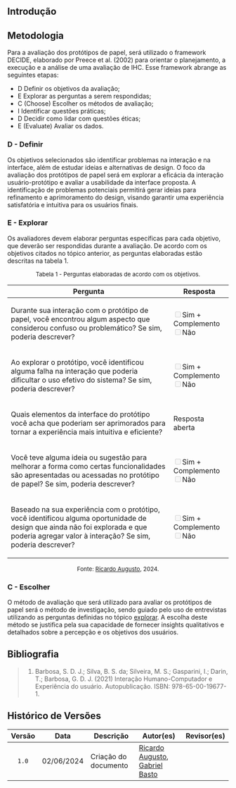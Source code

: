 ## Introdução

## Metodologia

Para a avaliação dos protótipos de papel, será utilizado o framework DECIDE, elaborado por Preece et al. (2002) para orientar o planejamento, a execução e a análise de uma avaliação de IHC. Esse framework abrange as seguintes etapas:

- D Definir os objetivos da avaliação;
- E Explorar as perguntas a serem respondidas;
- C (Choose) Escolher os métodos de avaliação;
- I Identificar questões práticas;
- D Decidir como lidar com questões éticas;
- E (Evaluate) Avaliar os dados.

### D - Definir

Os objetivos selecionados são identificar problemas na interação e na interface, além de estudar ideias e alternativas de design. O foco da avaliação dos protótipos de papel será em explorar a eficácia da interação usuário-protótipo e avaliar a usabilidade da interface proposta. A identificação de problemas potenciais permitirá gerar ideias para refinamento e aprimoramento do design, visando garantir uma experiência satisfatória e intuitiva para os usuários finais.

### E - Explorar

Os avaliadores devem elaborar perguntas específicas para cada objetivo, que deverão ser respondidas durante a avaliação. De acordo com os objetivos citados no tópico anterior, as perguntas elaboradas estão descritas na tabela 1.

<font size="2"><p style="text-align: center">Tabela 1 - Perguntas elaboradas de acordo com os objetivos.</p></font>

<center>

| Pergunta | Resposta |
|----------|----------|
| <p>Durante sua interação com o protótipo de papel, você encontrou algum aspecto que considerou confuso ou problemático? Se sim, poderia descrever?</p> | <label><input type="checkbox" disabled>Sim + Complemento</label><br><label><input type="checkbox" disabled>Não</label> |
| <p>Ao explorar o protótipo, você identificou alguma falha na interação que poderia dificultar o uso efetivo do sistema? Se sim, poderia descrever?</p> | <label><input type="checkbox" disabled>Sim + Complemento</label><br><label><input type="checkbox" disabled>Não</label>  |
| <p>Quais elementos da interface do protótipo você acha que poderiam ser aprimorados para tornar a experiência mais intuitiva e eficiente?</p> | Resposta aberta  |
| <p>Você teve alguma ideia ou sugestão para melhorar a forma como certas funcionalidades são apresentadas ou acessadas no protótipo de papel? Se sim, poderia descrever?</p> | <label><input type="checkbox" disabled>Sim + Complemento</label><br><label><input type="checkbox" disabled>Não</label>  |
| <p>Baseado na sua experiência com o protótipo, você identificou alguma oportunidade de design que ainda não foi explorada e que poderia agregar valor à interação? Se sim, poderia descrever?</p> | <label><input type="checkbox" disabled>Sim + Complemento</label><br><label><input type="checkbox" disabled>Não</label> |

</center>

<font size="2"><p style="text-align: center">Fonte: [Ricardo Augusto](https://github.com/avmricardo), 2024.</p></font>

### C - Escolher

O método de avaliação que será utilizado para avaliar os protótipos de papel será o método de investigação, sendo guiado pelo uso de entrevistas utilizando as perguntas definidas no tópico [explorar](#e---explorar). A escolha deste método se justifica pela sua capacidade de fornecer insights qualitativos e detalhados sobre a percepção e os objetivos dos usuários.

## Bibliografia
> 1. Barbosa, S. D. J.; Silva, B. S. da; Silveira, M. S.; Gasparini, I.; Darin, T.; Barbosa, G. D. J. (2021) Interação Humano-Computador e Experiência do usuário. Autopublicação. ISBN: 978-65-00-19677-1.

## Histórico de Versões

| Versão | Data | Descrição | Autor(es) | Revisor(es) |
| :----: | :--: | --------- | ----------- | ------ |
| `1.0`  | 02/06/2024 | Criação do documento | [Ricardo Augusto][RicardoGH], [Gabriel Basto][GabrielBGH] | |

[ClaudioGH]: https://github.com/claudiohsc
[EliasGH]: https://github.com/EliasOliver21
[GabrielBGH]: https://github.com/Bertolazi
[GabrielFGH]: https://github.com/MMcLovin
[PabloGH]: https://github.com/pabloheika
[RicardoGH]: https://www.github.com/avmricardo